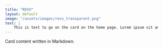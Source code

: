 ```yaml
---
title: "REVU"
layout: default
image: "/assets/images/revu_transparent.png"
text: |
    This is text to go on the card on the home page. Lorem ipsum sit amet sit veroeros sed amet blandit consequat veroeros lorem blandit adipiscing et feugiat phasellus tempus dolore ipsum lorem dolore.
---
```


Card content written in Markdown.